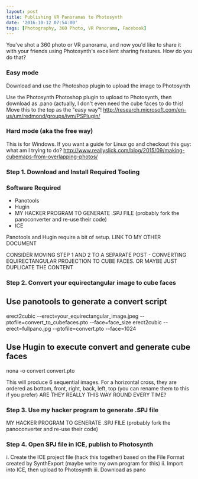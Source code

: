 ```yaml
---
layout: post
title: Publishing VR Panoramas to Photosynth
date: '2016-10-12 07:54:00'
tags: [Photography, 360 Photo, VR Panorama, Facebook]
---
```


You've shot a 360 photo or VR panorama, and now you'd like to share it with your friends using Photosynth's excellent sharing features. How do you do that?

### Easy mode

Download and use the Photoshop plugin to upload the image to Photosynth

Use the Photosynth Photoshop plugin to upload to Photosynth, then download as .pano (actually, I don't even need the cube faces to do this! Move this to the top as the "easy way"!
http://research.microsoft.com/en-us/um/redmond/groups/ivm/PSPlugin/

### Hard mode (aka the free way)
 
This is for Windows. If you want a guide for Linux go and checkout this guy:
what am I trying to do?
http://www.reallyslick.com/blog/2015/09/making-cubemaps-from-overlapping-photos/

### Step 1. Download and Install Required Tooling

### Software Required

* Panotools
* Hugin
* MY HACKER PROGRAM TO GENERATE .SPJ FILE (probably fork the panoconverter and re-use their code)
* ICE

Panotools and Hugin require a bit of setup. LINK TO MY OTHER DOCUMENT
 
CONSIDER MOVING STEP 1 AND 2 TO A SEPARATE POST - CONVERTING EQUIRECTANGULAR PROJECTION TO CUBE FACES. OR MAYBE JUST DUPLICATE THE CONTENT

### Step 2. Convert your equirectangular image to cube faces

Use panotools to generate a convert script
---
erect2cubic --erect=your_equirectangular_image.jpeg --ptofile=convert_to_cubefaces.pto --face=face_size
erect2cubic --erect=fullpano.jpg --ptofile=convert.pto --face=1024
 
Use Hugin to execute convert and generate cube faces
---
nona -o convert convert.pto
 
This will produce 6 sequential images. For a horizontal cross, they are ordered as bottom, front, right, back, left, top (you can rename them to this if you prefer) ARE THEY REALLY THIS WAY ROUND EVERY TIME?
 
### Step 3. Use my hacker program to generate .SPJ file

MY HACKER PROGRAM TO GENERATE .SPJ FILE (probably fork the panoconverter and re-use their code)

### Step 4. Open SPJ file in ICE, publish to Photosynth
 
i. Create the ICE project file (hack this together) based on the File Format created by SynthExport (maybe write my own program for this)
ii. Import into ICE, then upload to Photosynth
iii. Download as pano